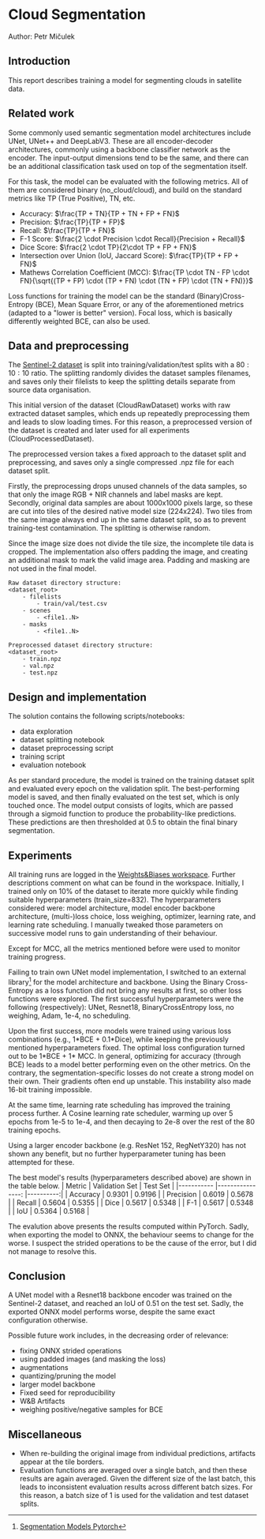 # Cloud Segmentation
Author: Petr Mičulek
## Introduction
This report describes training a model for segmenting clouds in satellite data.

## Related work

Some commonly used semantic segmentation model architectures include UNet, UNet++ and DeepLabV3.
These are all encoder-decoder architectures, commonly using a backbone classifier network as the encoder.
The input-output dimensions tend to be the same, and there can be an additional classification task used on top of the segmentation itself.

For this task, the model can be evaluated with the following metrics. All of them are considered binary (no_cloud/cloud), and build on the standard metrics like TP (True Positive), TN, etc. 
- Accuracy: $\frac{TP + TN}{TP + TN + FP + FN}$
- Precision: $\frac{TP}{TP + FP}$
- Recall: $\frac{TP}{TP + FN}$
- F-1 Score: $\frac{2 \cdot Precision \cdot Recall}{Precision + Recall}$
- Dice Score: $\frac{2 \cdot TP}{2\cdot TP + FP + FN}$
- Intersection over Union (IoU, Jaccard Score): $\frac{TP}{TP + FP + FN}$
- Mathews Correlation Coefficient (MCC): $\frac{TP \cdot TN - FP \cdot FN}{\sqrt{(TP + FP) \cdot (TP + FN) \cdot (TN + FP) \cdot (TN + FN)}}$

Loss functions for training the model can be the standard (Binary)Cross-Entropy (BCE), Mean Square Error, or any of the aforementioned metrics (adapted to a "lower is better" version). Focal loss, which is basically differently weighted BCE, can also be used.

## Data and preprocessing
The [Sentinel-2 dataset](https://zenodo.org/records/4172871) is split into training/validation/test splits with a $80:10:10$ ratio. The splitting randomly divides the dataset samples filenames, and saves only their filelists to keep the splitting details separate from source data organisation. 

This initial version of the dataset (CloudRawDataset) works with raw extracted dataset samples, which ends up repeatedly preprocessing them and leads to slow loading times. For this reason, a preprocessed version of the dataset is created and later used for all experiments (CloudProcessedDataset).

The preprocessed version takes a fixed approach to the dataset split and preprocessing, and saves only a single compressed .npz file for each dataset split. 

Firstly, the preprocessing drops unused channels of the data samples, so that only the image RGB + NIR channels and label masks are kept. Secondly, original data samples are about 1000x1000 pixels large, so these are cut into tiles of the desired native model size (224x224). Two tiles from the same image always end up in the same dataset split, so as to prevent training-test contamination. The splitting is otherwise random.

Since the image size does not divide the tile size, the incomplete tile data is cropped. The implementation also offers padding the image, and creating an additional mask to mark the valid image area. Padding and masking are not used in the final model.

```
Raw dataset directory structure:
<dataset_root>
    - filelists
        - train/val/test.csv
    - scenes
        - <file1..N>
    - masks
        - <file1..N>

Preprocessed dataset directory structure:
<dataset_root>
    - train.npz
    - val.npz
    - test.npz
```

## Design and implementation
The solution contains the following scripts/notebooks:
- data exploration 
- dataset splitting notebook
- dataset preprocessing script
- training script
- evaluation notebook

As per standard procedure, the model is trained on the training dataset split and evaluated every epoch on the validation split. The best-performing model is saved, and then finally evaluated on the test set, which is only touched once. 
The model output consists of logits, which are passed through a sigmoid function to produce the probability-like predictions. These predictions are then thresholded at 0.5 to obtain the final binary segmentation.

## Experiments
All training runs are logged in the [Weights\&Biases workspace](https://wandb.ai/petrmiculek/clouds). Further descriptions comment on what can be found in the workspace.
Initially, I trained only on 10\% of the dataset to iterate more quickly while finding suitable hyperparameters (train_size=832). The hyperparameters considered were: model architecture, model encoder backbone architecture, (multi-)loss choice, loss weighing, optimizer, learning rate, and learning rate scheduling. I manually tweaked those parameters on successive model runs to gain understanding of their behaviour.

Except for MCC, all the metrics mentioned before were used to monitor training progress.

Failing to train own UNet model implementation, I switched to an external library[^1] for the model architecture and backbone. Using the Binary Cross-Entropy as a loss function did not bring any results at first, so other loss functions were explored. 
The first successful hyperparameters were the following (respectively):
UNet, Resnet18, BinaryCrossEntropy loss, no weighing, Adam, 1e-4, no scheduling.

Upon the first success, more models were trained using various loss combinations (e.g., 1\*BCE + 0.1\*Dice), while keeping the previously mentioned hyperparameters fixed. The optimal loss configuration turned out to be 1\*BCE + 1\* MCC. In general, optimizing for accuracy (through BCE) leads to a model better performing even on the other metrics. On the contrary, the segmentation-specific losses do not create a strong model on their own. Their gradients often end up unstable. This instability also made 16-bit training impossible.

At the same time, learning rate scheduling has improved the training process further. A Cosine learning rate scheduler, warming up over 5 epochs from 1e-5 to 1e-4, and then decaying to 2e-8 over the rest of the 80 training epochs.

Using a larger encoder backbone (e.g. ResNet 152, RegNetY320) has not shown any benefit, but no further hyperparameter tuning has been attempted for these.

The best model's results (hyperparameters described above) are shown in the table below.
| Metric    	| Validation Set 	| Test Set 	|
|-----------	|----------------:  |----------:|
| Accuracy  	|         0.9301 	| 0.9196  	|
| Precision 	|         0.6019 	| 0.5678   	|
| Recall    	|         0.5604 	| 0.5355   	|
| Dice      	|         0.5617 	| 0.5348   	|
| F-1       	|         0.5617 	| 0.5348   	|
| IoU       	|         0.5364 	| 0.5168   	|

The evalution above presents the results computed within PyTorch. Sadly, when exporting the model to ONNX, the behaviour seems to change for the worse. I suspect the strided operations to be the cause of the error, but I did not manage to resolve this.

[^1]: [Segmentation Models Pytorch](https://smp.readthedocs.io)

## Conclusion
A UNet model with a Resnet18 backbone encoder was trained on the Sentinel-2 dataset, and reached an IoU of 0.51 on the test set. Sadly, the exported ONNX model performs worse, despite the same exact configuration otherwise.

Possible future work includes, in the decreasing order of relevance:
- fixing ONNX strided operations
- using padded images (and masking the loss)
- augmentations
- quantizing/pruning the model
- larger model backbone
- Fixed seed for reproducibility
- W\&B Artifacts
- weighing positive/negative samples for BCE

## Miscellaneous
- When re-building the original image from individual predictions, artifacts appear at the tile borders.
- Evaluation functions are averaged over a single batch, and then these results are again averaged. Given the different size of the last batch, this leads to inconsistent evaluation results across different batch sizes. For this reason, a batch size of 1 is used for the validation and test dataset splits.

